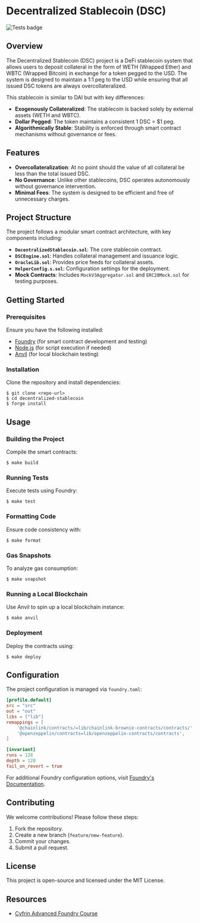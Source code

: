 # Decentralized Stablecoin (DSC)


![Tests badge](https://github.com/gervaiscodes/cyfrin-foundry-defi-stablecoin/actions/workflows/test.yml/badge.svg)

## Overview

The Decentralized Stablecoin (DSC) project is a DeFi stablecoin system that allows users to deposit collateral in the form of WETH (Wrapped Ether) and WBTC (Wrapped Bitcoin) in exchange for a token pegged to the USD. The system is designed to maintain a 1:1 peg to the USD while ensuring that all issued DSC tokens are always overcollateralized.

This stablecoin is similar to DAI but with key differences:

- **Exogenously Collateralized**: The stablecoin is backed solely by external assets (WETH and WBTC).
- **Dollar Pegged**: The token maintains a consistent 1 DSC = $1 peg.
- **Algorithmically Stable**: Stability is enforced through smart contract mechanisms without governance or fees.

## Features

- **Overcollateralization**: At no point should the value of all collateral be less than the total issued DSC.
- **No Governance**: Unlike other stablecoins, DSC operates autonomously without governance intervention.
- **Minimal Fees**: The system is designed to be efficient and free of unnecessary charges.

## Project Structure

The project follows a modular smart contract architecture, with key components including:

- **`DecentralizedStablecoin.sol`**: The core stablecoin contract.
- **`DSCEngine.sol`**: Handles collateral management and issuance logic.
- **`OracleLib.sol`**: Provides price feeds for collateral assets.
- **`HelperConfig.s.sol`**: Configuration settings for the deployment.
- **Mock Contracts**: Includes `MockV3Aggregator.sol` and `ERC20Mock.sol` for testing purposes.

## Getting Started

### Prerequisites

Ensure you have the following installed:

- [Foundry](https://github.com/foundry-rs/foundry) (for smart contract development and testing)
- [Node.js](https://nodejs.org/) (for script execution if needed)
- [Anvil](https://book.getfoundry.sh/anvil/) (for local blockchain testing)

### Installation

Clone the repository and install dependencies:

```shell
$ git clone <repo-url>
$ cd decentralized-stablecoin
$ forge install
```

## Usage

### Building the Project

Compile the smart contracts:

```shell
$ make build
```

### Running Tests

Execute tests using Foundry:

```shell
$ make test
```

### Formatting Code

Ensure code consistency with:

```shell
$ make format
```

### Gas Snapshots

To analyze gas consumption:

```shell
$ make snapshot
```

### Running a Local Blockchain

Use Anvil to spin up a local blockchain instance:

```shell
$ make anvil
```

### Deployment

Deploy the contracts using:

```shell
$ make deploy
```

## Configuration

The project configuration is managed via `foundry.toml`:

```toml
[profile.default]
src = "src"
out = "out"
libs = ["lib"]
remappings = [
    '@chainlink/contracts/=lib/chainlink-brownie-contracts/contracts/',
    '@openzeppelin/contracts=lib/openzeppelin-contracts/contracts',
]

[invariant]
runs = 128
depth = 128
fail_on_revert = true
```

For additional Foundry configuration options, visit [Foundry's Documentation](https://github.com/foundry-rs/foundry/blob/master/crates/config/README.md#all-options).

## Contributing

We welcome contributions! Please follow these steps:

1. Fork the repository.
2. Create a new branch (`feature/new-feature`).
3. Commit your changes.
4. Submit a pull request.

## License

This project is open-source and licensed under the MIT License.

## Resources

- [Cyfrin Advanced Foundry Course](https://updraft.cyfrin.io/courses/advanced-foundry)
